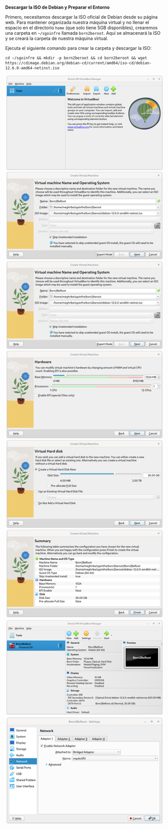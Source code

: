 **Descargar la ISO de Debian y Preparar el Entorno**

Primero, necesitamos descargar la ISO oficial de Debian desde su página web. Para mantener organizada nuestra máquina virtual y no llenar el espacio en el directorio `home` (que solo tiene 5GB disponibles), crearemos una carpeta en `~/sgoinfre` llamada `born2beroot`. Aquí se almacenará la ISO y se creará la carpeta de nuestra máquina virtual.

Ejecuta el siguiente comando para crear la carpeta y descargar la ISO:

```shell
cd ~/sgoinfre && mkdir -p born2beroot && cd born2beroot && wget https://cdimage.debian.org/debian-cd/current/amd64/iso-cd/debian-12.6.0-amd64-netinst.iso
```
![Imagen 000](steps/b2br_img_000.png)
![Imagen 001](steps/b2br_img_001.png)
![Imagen 002](steps/b2br_img_002.png)
![Imagen 003](steps/b2br_img_003.png)
![Imagen 004](steps/b2br_img_004.png)
![Imagen 005](steps/b2br_img_005.png)
![Imagen 006](steps/b2br_img_006.png)
![Imagen 007](steps/b2br_img_007.png)
